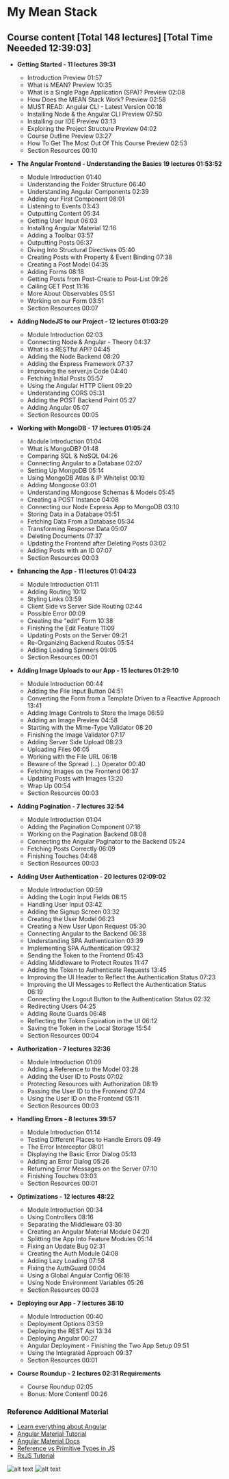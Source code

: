 # My Mean Stack

## Course content [Total 148 lectures] [Total Time Neeeded 12:39:03]
+ <b>Getting Started - 11 lectures 39:31</b>
  - Introduction
    Preview
    01:57
  - What is MEAN?
    Preview
    10:35
  - What is a Single Page Application (SPA)?
    Preview
    02:08
  - How Does the MEAN Stack Work?
    Preview
    02:58
  - MUST READ: Angular CLI - Latest Version
    00:18
  - Installing Node & the Angular CLI
    Preview
    07:50
  - Installing our IDE
    Preview
    03:13
  - Exploring the Project Structure
    Preview
    04:02
  - Course Outline
    Preview
    03:27
  - How To Get The Most Out Of This Course
    Preview
    02:53
  - Section Resources
    00:10


+ <b>The Angular Frontend - Understanding the Basics 19 lectures 01:53:52</b>
  - Module Introduction
    01:40
  - Understanding the Folder Structure
    06:40
  - Understanding Angular Components
    02:39
  - Adding our First Component
    08:01
  - Listening to Events
    03:43
  - Outputting Content
    05:34
  - Getting User Input
    06:03
  - Installing Angular Material
    12:16
  - Adding a Toolbar
    03:57
  - Outputting Posts
    06:37
  - Diving Into Structural Directives
    05:40
  - Creating Posts with Property & Event Binding
    07:38
  - Creating a Post Model
    04:35
  - Adding Forms
    08:18
  - Getting Posts from Post-Create to Post-List
    09:26
  - Calling GET Post
    11:16
  - More About Observables
    05:51
  - Working on our Form
    03:51
  - Section Resources
    00:07
+ <b>Adding NodeJS to our Project -  12 lectures 01:03:29</b>
  - Module Introduction
    02:03
  - Connecting Node & Angular - Theory
    04:37
  - What is a RESTful API?
    04:45
  - Adding the Node Backend
    08:20
  - Adding the Express Framework
    07:37
  - Improving the server.js Code
    04:40
  - Fetching Initial Posts
    05:57
  - Using the Angular HTTP Client
    09:20
  - Understanding CORS
    05:31
  - Adding the POST Backend Point
    05:27
  - Adding Angular
    05:07
  - Section Resources
    00:05
+ <b>Working with MongoDB  - 17 lectures 01:05:24</b>
  - Module Introduction
    01:04
  - What is MongoDB?
    01:48
  - Comparing SQL & NoSQL
    04:26
  - Connecting Angular to a Database
    02:07
  - Setting Up MongoDB
    05:14
  - Using MongoDB Atlas & IP Whitelist
    00:19
  - Adding Mongoose
    03:01
  - Understanding Mongoose Schemas & Models
    05:45
  - Creating a POST Instance
    04:08
  - Connecting our Node Express App to MongoDB
    03:10
  - Storing Data in a Database
    05:51
  - Fetching Data From a Database
    05:34
  - Transforming Response Data
    05:07
  - Deleting Documents
    07:37
  - Updating the Frontend after Deleting Posts
    03:02
  - Adding Posts with an ID
    07:07
  - Section Resources
    00:03
+ <b>Enhancing the App  - 11 lectures 01:04:23</b>
  - Module Introduction
    01:11
  - Adding Routing
    10:12
  - Styling Links
    03:59
  - Client Side vs Server Side Routing
    02:44
  - Possible Error
    00:09
  - Creating the "edit" Form
    10:38
  - Finishing the Edit Feature
    11:09
  - Updating Posts on the Server
    09:21
  - Re-Organizing Backend Routes
    05:54
  - Adding Loading Spinners
    09:05
  - Section Resources
    00:01
+ <b>Adding Image Uploads to our App  - 15 lectures 01:29:10</b>
  - Module Introduction
    00:44
  - Adding the File Input Button
    04:51
  - Converting the Form from a Template Driven to a Reactive Approach
    13:41
  - Adding Image Controls to Store the Image
    06:59
  - Adding an Image Preview
    04:58
  - Starting with the Mime-Type Validator
    08:20
  - Finishing the Image Validator
    07:17
  - Adding Server Side Upload
    08:23
  - Uploading Files
    06:05
  - Working with the File URL
    06:18
  - Beware of the Spread (...) Operator
    00:40
  - Fetching Images on the Frontend
    06:37
  - Updating Posts with Images
    13:20
  - Wrap Up
    00:54
  - Section Resources
    00:03
+ <b>Adding Pagination -  7 lectures 32:54</b>
  - Module Introduction
    01:04
  - Adding the Pagination Component
    07:18
  - Working on the Pagination Backend
    08:08
  - Connecting the Angular Paginator to the Backend
    05:24
  - Fetching Posts Correctly
    06:09
  - Finishing Touches
    04:48
  - Section Resources
    00:03
+ <b>Adding User Authentication  - 20 lectures 02:09:02</b>
  - Module Introduction
    00:59
  - Adding the Login Input Fields
    08:15
  - Handling User Input
    03:42
  - Adding the Signup Screen
    03:32
  - Creating the User Model
    06:23
  - Creating a New User Upon Request
    05:30
  - Connecting Angular to the Backend
    06:38
  - Understanding SPA Authentication
    03:39
  - Implementing SPA Authentication
    09:32
  - Sending the Token to the Frontend
    05:43
  - Adding Middleware to Protect Routes
    11:47
  - Adding the Token to Authenticate Requests
    13:45
  - Improving the UI Header to Reflect the Authentication Status
    07:23
  - Improving the UI Messages to Reflect the Authentication Status
    06:19
  - Connecting the Logout Button to the Authentication Status
    02:32
  - Redirecting Users
    04:25
  - Adding Route Guards
    06:48
  - Reflecting the Token Expiration in the UI
    06:12
  - Saving the Token in the Local Storage
    15:54
  - Section Resources
    00:04
+ <b>Authorization -  7 lectures 32:36</b>
  - Module Introduction
    01:09
  - Adding a Reference to the Model
    03:28
  - Adding the User ID to Posts
    07:02
  - Protecting Resources with Authorization
    08:19
  - Passing the User ID to the Frontend
    07:24
  - Using the User ID on the Frontend
    05:11
  - Section Resources
    00:03
+ <b>Handling Errors -  8 lectures 39:57</b>
  - Module Introduction
    01:14
  - Testing Different Places to Handle Errors
    09:49
  - The Error Interceptor
    08:01
  - Displaying the Basic Error Dialog
    05:13
  - Adding an Error Dialog
    05:26
  - Returning Error Messages on the Server
    07:10
  - Finishing Touches
    03:03
  - Section Resources
    00:01
+ <b>Optimizations  - 12 lectures 48:22 </b>
  - Module Introduction
    00:34
  - Using Controllers
    08:16
  - Separating the Middleware
    03:30
  - Creating an Angular Material Module
    04:20
  - Splitting the App Into Feature Modules
    05:14
  - Fixing an Update Bug
    02:31
  - Creating the Auth Module
    04:08
  - Adding Lazy Loading
    07:58
  - Fixing the AuthGuard
    00:04
  - Using a Global Angular Config
    06:18
  - Using Node Environment Variables
    05:26
  - Section Resources
    00:03
+ <b>Deploying our App  - 7 lectures 38:10</b>
  - Module Introduction
    00:40
  - Deployment Options
    03:59
  - Deploying the REST Api
    13:34
  - Deploying Angular
    00:27
  - Angular Deployment - Finishing the Two App Setup
    09:51
  - Using the Integrated Approach
    09:37
  - Section Resources
    00:01
+ <b>Course Roundup  - 2 lectures 02:31 Requirements</b>
  - Course Roundup
    02:05
  - Bonus: More Content!
    00:26



### Reference Additional Material
- [Learn everything about Angular](https://academind.com/learn/angular)
- [Angular Material Tutorial](https://academind.com/learn/angular/angular-material-a-thorough-guide/)
- [Angular Material Docs](https://material.angular.io/)
- [Reference vs Primitive Types in JS](https://academind.com/learn/javascript/reference-vs-primitive-values/)
- [RxJS Tutorial](https://academind.com/learn/javascript/understanding-rxjs/)

![alt text](./images/website-color-palettes-3.jpg)
![alt text](./images/website-color-palettes-24-1024x897.jpg)
